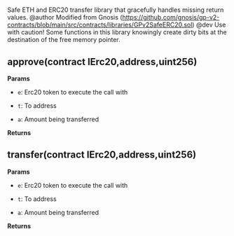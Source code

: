 # 
Safe ETH and ERC20 transfer library that gracefully handles missing return values.
  @author Modified from Gnosis (https://github.com/gnosis/gp-v2-contracts/blob/main/src/contracts/libraries/GPv2SafeERC20.sol)
  @dev Use with caution! Some functions in this library knowingly create dirty bits at the destination of the free memory pointer.


## approve(contract IErc20,address,uint256)




**Params**
- `e`: Erc20 token to execute the call with

- `t`: To address

- `a`: Amount being transferred

**Returns**

## transfer(contract IErc20,address,uint256)




**Params**
- `e`: Erc20 token to execute the call with

- `t`: To address

- `a`: Amount being transferred

**Returns**



